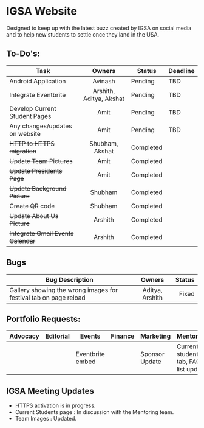 # IGSA Website

Designed to keep up with the latest buzz created by IGSA on social media and to help new students to settle once they land in the USA.

## To-Do's:

|Task |Owners| Status|Deadline |
|---- |:-----:|------|-----|
|Android Application | Avinash| Pending |TBD|
|Integrate Eventbrite | Arshith, Aditya, Akshat| Pending |TBD|
|Develop Current Student Pages | Amit| Pending |TBD|
|Any changes/updates on website | Amit| Pending |TBD|
|~~HTTP to HTTPS migration~~ |Shubham, Akshat| Completed||
|~~Update Team Pictures~~| Amit | Completed |
|~~Update Presidents Page~~| Amit | Completed |
|~~Update Background Picture~~ | Shubham |Completed ||
|~~Create QR code~~ | Shubham | Completed ||
|~~Update About Us Picture~~ | Arshith |Completed |
|~~Integrate Gmail Events Calendar~~ | Arshith|Completed ||

## Bugs
|Bug Description| Owners| Status|
|---- |:-----:|------:|
|Gallery showing the wrong images for festival tab on page reload | Aditya, Arshith| Fixed |


## Portfolio Requests:

|Advocacy |Editorial | Events| Finance |Marketing | Mentoring| Networking| PR|
|-------|--------|------|-------|--------|---------|---------|---|
|         |          |Eventbrite embed|         |Sponsor Update|Current students tab, FAQ list update|Q&A Section|     |


## IGSA Meeting Updates

* HTTPS activation is in progress.
* Current Students page : In discussion with the Mentoring team.
* Team Images : Updated.
